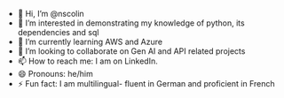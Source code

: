 - 👋 Hi, I’m @nscolin
- 👀 I’m interested in demonstrating my knowledge of python, its dependencies and sql
- 🌱 I’m currently learning AWS and Azure
- 💞️ I’m looking to collaborate on Gen AI and API related projects
- 📫 How to reach me: I am on LinkedIn.
- 😄 Pronouns: he/him
- ⚡ Fun fact: I am multilingual- fluent in German and proficient in French

<!---
nscolin/nscolin is a ✨ special ✨ repository because its `README.md` (this file) appears on your GitHub profile.
You can click the Preview link to take a look at your changes.
--->
